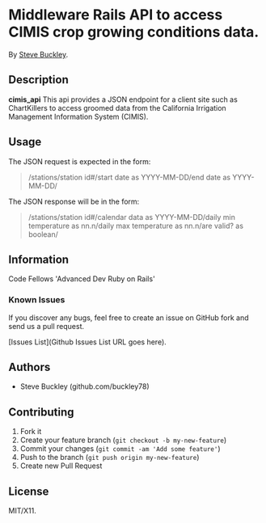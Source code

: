 # Middleware Rails API to access CIMIS crop growing conditions data.

By [Steve Buckley](steve.buckley@gerrit-tech.com).


## Description
**cimis_api** This api provides a JSON endpoint for a client site such as ChartKillers to access groomed data from the California Irrigation Management Information System (CIMIS).


## Usage

The JSON request is expected in the form:
> /stations/station id#/start date as YYYY-MM-DD/end date as YYYY-MM-DD/

The JSON response will be in the form:
> /stations/station id#/calendar data as YYYY-MM-DD/daily min temperature as nn.n/daily max temperature as nn.n/are valid? as boolean/


## Information

Code Fellows 'Advanced Dev Ruby on Rails'


### Known Issues

If you discover any bugs, feel free to create an issue on GitHub fork and
send us a pull request.

[Issues List](Github Issues List URL goes here).

## Authors

* Steve Buckley (github.com/buckley78)


## Contributing

1. Fork it
2. Create your feature branch (`git checkout -b my-new-feature`)
3. Commit your changes (`git commit -am 'Add some feature'`)
4. Push to the branch (`git push origin my-new-feature`)
5. Create new Pull Request


## License

MIT/X11.
